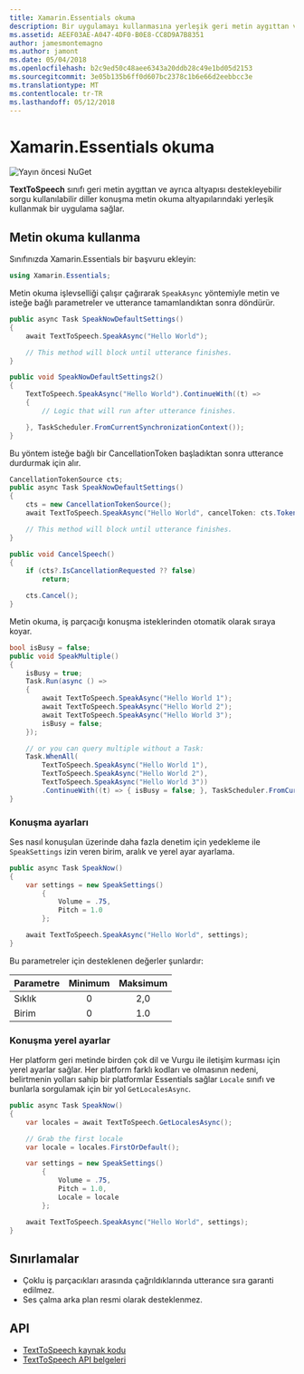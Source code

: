 ```yaml
---
title: Xamarin.Essentials okuma
description: Bir uygulamayı kullanmasına yerleşik geri metin aygıttan ve ayrıca altyapısı destekleyebilir sorgu kullanılabilir diller konuşma metin okuma altyapılarındaki TextToSpeech sınıfı sağlar.
ms.assetid: AEEF03AE-A047-4DF0-B0E8-CC8D9A7B8351
author: jamesmontemagno
ms.author: jamont
ms.date: 05/04/2018
ms.openlocfilehash: b2c9ed50c48aee6343a20ddb28c49e1bd05d2153
ms.sourcegitcommit: 3e05b135b6ff0d607bc2378c1b6e66d2eebbcc3e
ms.translationtype: MT
ms.contentlocale: tr-TR
ms.lasthandoff: 05/12/2018
---
```

# <a name="xamarinessentials-text-to-speech"></a>Xamarin.Essentials okuma

![Yayın öncesi NuGet](~/media/shared/pre-release.png)

**TextToSpeech** sınıfı geri metin aygıttan ve ayrıca altyapısı destekleyebilir sorgu kullanılabilir diller konuşma metin okuma altyapılarındaki yerleşik kullanmak bir uygulama sağlar.

## <a name="using-text-to-speech"></a>Metin okuma kullanma

Sınıfınızda Xamarin.Essentials bir başvuru ekleyin:

```csharp
using Xamarin.Essentials;
```

Metin okuma işlevselliği çalışır çağırarak `SpeakAsync` yöntemiyle metin ve isteğe bağlı parametreler ve utterance tamamlandıktan sonra döndürür. 

```csharp
public async Task SpeakNowDefaultSettings()
{
    await TextToSpeech.SpeakAsync("Hello World");

    // This method will block until utterance finishes.
}

public void SpeakNowDefaultSettings2()
{
    TextToSpeech.SpeakAsync("Hello World").ContinueWith((t) => 
    {
        // Logic that will run after utterance finishes.

    }, TaskScheduler.FromCurrentSynchronizationContext());
}
```

Bu yöntem isteğe bağlı bir CancellationToken başladıktan sonra utterance durdurmak için alır. 
```csharp
CancellationTokenSource cts;
public async Task SpeakNowDefaultSettings()
{
    cts = new CancellationTokenSource();
    await TextToSpeech.SpeakAsync("Hello World", cancelToken: cts.Token);

    // This method will block until utterance finishes.
}

public void CancelSpeech()
{
    if (cts?.IsCancellationRequested ?? false)
        return;

    cts.Cancel();
}
```

Metin okuma, iş parçacığı konuşma isteklerinden otomatik olarak sıraya koyar. 

```csharp
bool isBusy = false;
public void SpeakMultiple()
{
    isBusy = true;
    Task.Run(async () =>
    {
        await TextToSpeech.SpeakAsync("Hello World 1");
        await TextToSpeech.SpeakAsync("Hello World 2");
        await TextToSpeech.SpeakAsync("Hello World 3");
        isBusy = false;
    });

    // or you can query multiple without a Task:
    Task.WhenAll(
        TextToSpeech.SpeakAsync("Hello World 1"),
        TextToSpeech.SpeakAsync("Hello World 2"),
        TextToSpeech.SpeakAsync("Hello World 3"))
        .ContinueWith((t) => { isBusy = false; }, TaskScheduler.FromCurrentSynchronizationContext());
}
```

### <a name="speech-settings"></a>Konuşma ayarları

Ses nasıl konuşulan üzerinde daha fazla denetim için yedekleme ile `SpeakSettings` izin veren birim, aralık ve yerel ayar ayarlama.

```csharp
public async Task SpeakNow()
{
    var settings = new SpeakSettings()
        {
            Volume = .75,
            Pitch = 1.0
        };

    await TextToSpeech.SpeakAsync("Hello World", settings);
}
```

Bu parametreler için desteklenen değerler şunlardır:

| Parametre | Minimum | Maksimum |
| --- | :---: | :---: |
| Sıklık | 0 | 2,0 |
| Birim | 0 | 1.0 |

### <a name="speech-locales"></a>Konuşma yerel ayarlar

Her platform geri metinde birden çok dil ve Vurgu ile iletişim kurması için yerel ayarlar sağlar. Her platform farklı kodları ve olmasının nedeni, belirtmenin yolları sahip bir platformlar Essentials sağlar `Locale` sınıfı ve bunlarla sorgulamak için bir yol `GetLocalesAsync`.

```csharp
public async Task SpeakNow()
{
    var locales = await TextToSpeech.GetLocalesAsync();

    // Grab the first locale
    var locale = locales.FirstOrDefault();

    var settings = new SpeakSettings()
        {
            Volume = .75,
            Pitch = 1.0,
            Locale = locale
        };

    await TextToSpeech.SpeakAsync("Hello World", settings);
}
```

## <a name="limitations"></a>Sınırlamalar

- Çoklu iş parçacıkları arasında çağrıldıklarında utterance sıra garanti edilmez.
- Ses çalma arka plan resmi olarak desteklenmez.

## <a name="api"></a>API

- [TextToSpeech kaynak kodu](https://github.com/xamarin/Essentials/tree/master/Xamarin.Essentials/TextToSpeech)
- [TextToSpeech API belgeleri](xref:Xamarin.Essentials.TextToSpeech)
